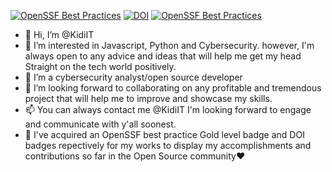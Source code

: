 [![OpenSSF Best Practices](https://www.bestpractices.dev/projects/8239/badge)](https://www.bestpractices.dev/projects/8239)
[![DOI](https://zenodo.org/badge/DOI/10.5281/zenodo.10829824.svg)](https://doi.org/10.5281/zenodo.10829824)
[![OpenSSF Best Practices](https://www.bestpractices.dev/projects/9693/badge)](https://www.bestpractices.dev/projects/9693)


- 👋 Hi, I’m @KidiIT
- 👀 I’m interested in Javascript, Python and Cybersecurity. however, I'm always open to any advice and ideas that will help me get my head Straight on the tech world positively.
- 🌱 I’m a cybersecurity analyst/open source developer 
- 💞️ I’m looking forward to collaborating on any profitable and tremendous project that will help me to improve and showcase my skills.
- 📫 You can always contact me @KidiIT I'm looking forward to engage and communicate with y'all soonest.
- 🥇 I've acquired an OpenSSF best practice Gold level badge and DOI badges repectively for my works to display my accomplishments and contributions so far in the Open Source community❤️

<!---
KidiIT/KidiIT is a ✨ special ✨ repository because its `README.md` (this file) appears on your GitHub profile.
You can click the Preview link to take a look at your changes.
--->
